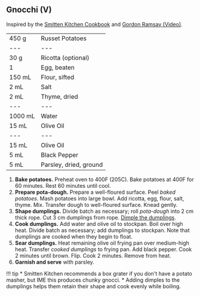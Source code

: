 ## Gnocchi (V)

Inspired by the [Smitten Kitchen Cookbook](https://smile.amazon.com/gp/product/030759565X/) and [Gordon Ramsay (Video)](https://www.youtube.com/watch?v=iTmcGy9CWhE&t=19s).

|||
|:--|:--|
| 450 g   | Russet Potatoes
| ---     | ---
| 30 g    | Ricotta (optional)
| 1       | Egg, beaten
| 150 mL  | Flour, sifted
| 2 mL    | Salt
| 2 mL    | Thyme, dried
| ---     | ---
| 1000 mL | Water
| 15 mL   | Olive Oil
| ---     | ---
| 15 mL   | Olive Oil
| 5 mL    | Black Pepper
| 5 mL    | Parsley, dried, ground


1. **Bake potatoes.** Preheat oven to 400F (205C). Bake potatoes at 400F for 60 minutes. Rest 60 minutes until cool.
2. **Prepare pota-dough.** Prepare a well-floured surface. Peel *baked potatoes*. Mash potatoes into large bowl. Add ricotta, egg, flour, salt, thyme. Mix. Transfer dough to well-floured surface. Knead gently.
3. **Shape dumplings.** Divide batch as necessary; roll *pota-dough* into 2 cm thick rope. Cut 3 cm dumplings from rope. [Dimple the dumplings](https://www.youtube.com/watch?v=iTmcGy9CWhE&t=175s).
4. **Cook dumplings.** Add water and olive oil to stockpan. Boil over high heat. Divide batch as necessary; add dumplings to stockpan. Note that dumplings are cooked when they begin to float.
5. **Sear dumplings.** Heat remaining olive oil frying pan over medium-high heat. Transfer *cooked dumplings* to frying pan. Add black pepper. Cook 2 minutes until brown. Flip. Cook 2 minutes. Remove from heat.
6. **Garnish and serve** with parsley.

!!! tip
    * Smitten Kitchen recommends a box grater if you don't have a potato masher, but IME this produces chunky gnocci.
    * Adding dimples to the dumplings helps them retain their shape and cook evenly while boiling.
